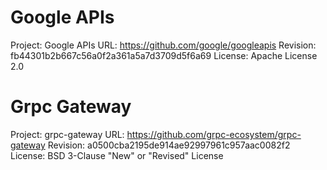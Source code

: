 Google APIs
=============

Project: Google APIs
URL: https://github.com/google/googleapis
Revision: fb44301b2b667c56a0f2a361a5a7d3709d5f6a69
License: Apache License 2.0

Grpc Gateway 
=============

Project: grpc-gateway
URL: https://github.com/grpc-ecosystem/grpc-gateway
Revision: a0500cba2195de914ae92997961c957aac0082f2
License: BSD 3-Clause "New" or "Revised" License